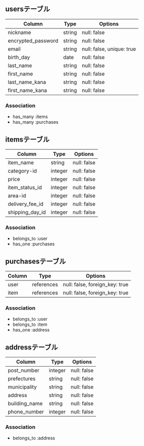 <!-- # README

This README would normally document whatever steps are necessary to get the
application up and running.

Things you may want to cover:

* Ruby version

* System dependencies

* Configuration

* Database creation

* Database initialization

* How to run the test suite

* Services (job queues, cache servers, search engines, etc.)

* Deployment instructions

* ... -->

## usersテーブル

| Column               | Type       | Options                    |
| -------------------- | ---------- | -------------------------- |
| nickname             | string     | null: false                |
| encrypted_password   | string     | null: false                |
| email                | string     | null: false, unique: true  |
| birth_day            | date       | null: false                |
| last_name            | string     | null: false                |
| first_name           | string     | null: false                |
| last_name_kana       | string     | null: false                |
| first_name_kana      | string     | null: false                |



### Association

- has_many :items
- has_many :purchases


## itemsテーブル
| Column          | Type       | Options      |
| --------------- | ---------- | ------------ |
| item_name       | string     | null: false  |
| category-id     | integer    | null: false  |
| price           | integer    | null: false  |
| item_status_id  | integer    | null: false  |
| area-id         | integer    | null: false  |
| delivery_fee_id | integer    | null: false  |
| shipping_day_id | integer    | null: false  |

### Association

- belongs_to :user
- has_one :purchases


## purchasesテーブル

| Column        | Type       | Options                         |
| ------------- | ---------- | ------------------------------- |
| user          | references | null: false, foreign_key: true  |
| item          | references | null: false, foreign_key: true  |

### Association

- belongs_to :user
- belongs_to :item
- has_one :address


## addressテーブル

| Column        | Type       | Options      |
| ------------- | ---------- | ------------ |
| post_number   | integer    | null: false  |
| prefectures   | string     | null: false  |
| municipality  | string     | null: false  |
| address       | string     | null: false  |
| building_name | string     | null: false  |
| phone_number  | integer    | null: false  |

### Association

- belongs_to :address
